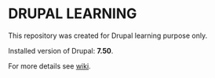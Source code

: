 # DRUPAL LEARNING

This repository was created for Drupal learning purpose only.

Installed version of Drupal: **7.50**.

For more details see [wiki](https://github.com/ma1oy/Drupal-education/wiki).
